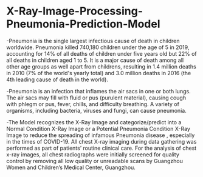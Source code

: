 # X-Ray-Image-Processing-Pneumonia-Prediction-Model

-Pneumonia is the single largest infectious cause of death in children worldwide. Pneumonia killed 740,180 children under the age of 5 in 2019, accounting for 14% of all deaths of children under five years old but 22% of all deaths in children aged 1 to 5. It is a major cause of death among all other age groups as well apart from childrens, resulting in 1.4 million deaths in 2010 (7% of the world's yearly total) and 3.0 million deaths in 2016 (the 4th leading cause of death in the world).

-Pneumonia is an infection that inflames the air sacs in one or both lungs. The air sacs may fill with fluid or pus (purulent material), causing cough with phlegm or pus, fever, chills, and difficulty breathing. A variety of organisms, including bacteria, viruses and fungi, can cause pneumonia.

-The </b> Model recognizes the X-Ray Image and categorize/predict into a Normal Condition X-Ray Image or a Potential Pneumonia Condition X-Ray Image to reduce the spreading of infamous Pneumonia disease </b>, especially in the times of COVID-19. All chest X-ray imaging during data gathering was performed as part of patients’ routine clinical care. For the analysis of chest x-ray images, all chest radiographs were initially screened for quality control by removing all low quality or unreadable scans by Guangzhou Women and Children’s Medical Center, Guangzhou.
